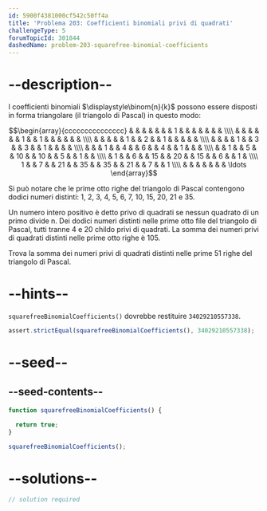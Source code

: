 ```yaml
---
id: 5900f4381000cf542c50ff4a
title: 'Problema 203: Coefficienti binomiali privi di quadrati'
challengeType: 5
forumTopicId: 301844
dashedName: problem-203-squarefree-binomial-coefficients
---
```


# --description--

I coefficienti binomiali $\displaystyle\binom{n}{k}$ possono essere disposti in forma triangolare (il triangolo di Pascal) in questo modo:

$$\begin{array}{ccccccccccccccc} &   &   &   &    &    &    &  1 &    &    &    &   &   &   &   \\\\ &   &   &   &    &    &  1 &    & 1  &    &    &   &   &   &   \\\\ &   &   &   &    &  1 &    &  2 &    &  1 &    &   &   &   &   \\\\ &   &   &   &  1 &    &  3 &    &  3 &    &  1 &   &   &   &   \\\\ &   &   & 1 &    &  4 &    &  6 &    &  4 &    & 1 &   &   &   \\\\ &   & 1 &   &  5 &    & 10 &    & 10 &    &  5 &   & 1 &   &   \\\\ & 1 &   & 6 &    & 15 &    & 20 &    & 15 &    & 6 &   & 1 &   \\\\ 1 &   & 7 &   & 21 &    & 35 &    & 35 &    & 21 &   & 7 &   & 1 \\\\ &   &   &   &    &    &    & \ldots \end{array}$$

Si può notare che le prime otto righe del triangolo di Pascal contengono dodici numeri distinti: 1, 2, 3, 4, 5, 6, 7, 10, 15, 20, 21 e 35.

Un numero intero positivo è detto privo di quadrati se nessun quadrato di un primo divide n. Dei dodici numeri distinti nelle prime otto file del triangolo di Pascal, tutti tranne 4 e 20 childo privi di quadrati. La somma dei numeri privi di quadrati distinti nelle prime otto righe è 105.

Trova la somma dei numeri privi di quadrati distinti nelle prime 51 righe del triangolo di Pascal.

# --hints--

`squarefreeBinomialCoefficients()` dovrebbe restituire `34029210557338`.

```js
assert.strictEqual(squarefreeBinomialCoefficients(), 34029210557338);
```

# --seed--

## --seed-contents--

```js
function squarefreeBinomialCoefficients() {

  return true;
}

squarefreeBinomialCoefficients();
```

# --solutions--

```js
// solution required
```
